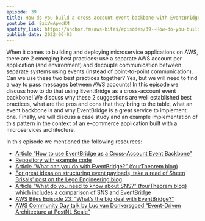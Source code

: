 ```yaml
---
episode: 39
title: How do you build a cross-account event backbone with EventBridge?
youtube_id: 8zxVwApwgKM
spotify_link: https://anchor.fm/aws-bites/episodes/39--How-do-you-build-a-cross-account-event-backbone-with-EventBridge-e1jd97n
publish_date: 2022-06-03
---
```



When it comes to building and deploying microservice applications on AWS, there are 2 emerging best practices: use a separate AWS account per application (and environment) and decouple communication between separate systems using events (instead of point-to-point communication). Can we use these two best practices together? Yes, but we will need to find a way to pass messages between AWS accounts! In this episode we discuss how to do that using EventBridge as a cross-account event backbone! We discuss why these 2 suggestions are well established best practices, what are the pros and cons that they bring to the table, what an event backbone is and why EventBridge is a great service to implement one. Finally, we will discuss a case study and an example implementation of this pattern in the context of an e-commerce application built with a microservices architecture.

In this episode we mentioned the following resources:
  - [Article “How to use EventBridge as a Cross-Account Event Backbone”](https://dev.to/eoinsha/how-to-use-eventbridge-as-a-cross-account-event-backbone-5fik) 
  - [Repository with example code](https://github.com/fourTheorem/cross-account-eventbridge/)
  - [Article “What can you do with EventBridge?” (fourTheorem blog)](https://www.fourtheorem.com/blog/what-can-you-do-with-eventbridge) 
  - [For great ideas on structuring event payloads, take a read of Sheen Brisals' post on the Lego Engineering blog](https://medium.com/lego-engineering/the-power-of-amazon-eventbridge-is-in-its-detail-92c07ddcaa40)
  - [Article “What do you need to know about SNS?” (fourTheorem blog) which includes a comparison of SNS and EventBridge](https://www.fourtheorem.com/blog/what-do-you-need-to-know-about-sns)
  - [AWS Bites Episode 23: “What’s the big deal with EventBridge?”](https://www.youtube.com/watch?v=UjIE5qp-v8w)
  - [AWS Community Day talk by Luc van Donkersgoed “Event-Driven Architecture at PostNL Scale”](https://www.youtube.com/watch?v=nyoMF1AEI7g)
 